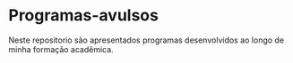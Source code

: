 # Programas-avulsos
Neste repositorio são apresentados programas desenvolvidos ao longo de minha formação acadêmica.
